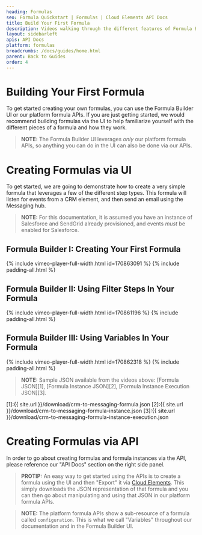```yaml
---
heading: Formulas
seo: Formula Quickstart | Formulas | Cloud Elements API Docs
title: Build Your First Formula
description: Videos walking through the different features of Formula Builder.
layout: sidebarleft
apis: API Docs
platform: formulas
breadcrumbs: /docs/guides/home.html
parent: Back to Guides
order: 4
---
```


# Building Your First Formula
To get started creating your own formulas, you can use the Formula Builder UI or our platform formula APIs.  If you are just getting started, we would recommend building formulas via the UI to help familiarize yourself with the different pieces of a formula and how they work.

> **NOTE:** The Formula Builder UI leverages *only* our platform formula APIs, so anything you can do in the UI can also be done via our APIs.

# Creating Formulas via UI
To get started, we are going to demonstrate how to create a very simple formula that leverages a few of the different step types.  This formula will listen for events from a CRM element, and then send an email using the Messaging hub.

> **NOTE:** For this documentation, it is assumed you have an instance of Salesforce and SendGrid already provisioned, and events *must* be enabled for Salesforce.

## Formula Builder I: Creating Your First Formula
{% include vimeo-player-full-width.html id=170863091 %}
{% include padding-all.html %}

## Formula Builder II: Using Filter Steps In Your Formula
{% include vimeo-player-full-width.html id=170861196 %}
{% include padding-all.html %}

## Formula Builder III: Using Variables In Your Formula
{% include vimeo-player-full-width.html id=170862318 %}
{% include padding-all.html %}

> **NOTE:** Sample JSON available from the videos above:
[Formula JSON][1], [Formula Instance JSON][2], [Formula Instance Execution JSON][3].

[1]:{{ site.url }}/download/crm-to-messaging-formula.json
[2]:{{ site.url }}/download/crm-to-messaging-formula-instance.json
[3]:{{ site.url }}/download/crm-to-messaging-formula-instance-execution.json

# Creating Formulas via API

In order to go about creating formulas and formula instances via the API, please reference our "API Docs" section on the right side panel.

> **PROTIP:** An easy way to get started using the APIs is to create a formula using the UI and then "Export" it via <a href="#" data-toggle="tooltip" data-original-title="{{site.data.glossary.ce-ui}}">Cloud Elements</a>.  This simply downloads the JSON representation of that formula and you can then go about manipulating and using that JSON in our platform formula APIs.

> **NOTE:** The platform formula APIs show a sub-resource of a formula called `configuration`.  This is what we call "Variables" throughout our documentation and in the Formula Builder UI.

